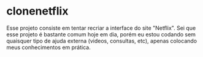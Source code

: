 # clonenetflix

Esse projeto consiste em tentar recriar a interface do site "Netflix". 
Sei que esse projeto é bastante comum hoje em dia, porém eu estou codando sem quaisquer tipo de ajuda externa (videos, consultas, etc), apenas colocando meus conhecimentos em prática.

